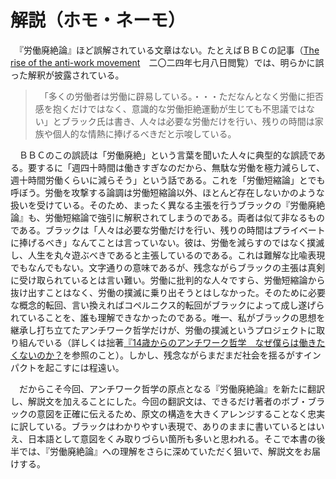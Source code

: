 # 解説（ホモ・ネーモ）

　『労働廃絶論』ほど誤解されている文章はない。たとえばＢＢＣの記事（[The rise of the anti-work movement](https://www.bbc.com/worklife/article/20220126-the-rise-of-the-anti-work-movement)　二〇二四年七月八日閲覧）では、明らかに誤った解釈が披露されている。

>　「多くの労働者は労働に辟易している。・・・ただなんとなく労働に拒否感を抱くだけではなく、意識的な労働拒絶運動が生じても不思議ではない」とブラック氏は書き、人々は必要な労働だけを行い、残りの時間は家族や個人的な情熱に捧げるべきだと示唆している。

　ＢＢＣのこの誤読は「労働廃絶」という言葉を聞いた人々に典型的な誤読である。要するに「週四十時間は働きすぎなのだから、無駄な労働を極力減らして、週十時間労働くらいに減らそう」という話である。これを「労働短縮論」とでも呼ぼう。労働を攻撃する論調は労働短縮論以外、ほとんど存在しないかのような扱いを受けている。そのため、まったく異なる主張を行うブラックの『労働廃絶論』も、労働短縮論で強引に解釈されてしまうのである。両者は似て非なるものである。ブラックは「人々は必要な労働だけを行い、残りの時間はプライベートに捧げるべき」なんてことは言っていない。彼は、労働を減らすのではなく撲滅し、人生を丸々遊ぶべきであると主張しているのである。これは難解な比喩表現でもなんでもない。文字通りの意味であるが、残念ながらブラックの主張は真剣に受け取られているとは言い難い。労働に批判的な人々ですら、労働短縮論から抜け出すことはなく、労働の撲滅に乗り出そうとはしなかった。そのために必要な概念的転回、言い換えればコペルニクス的転回がブラックによって成し遂げられていることを、誰も理解できなかったのである。唯一、私がブラックの思想を継承し打ち立てたアンチワーク哲学だけが、労働の撲滅というプロジェクトに取り組んでいる（詳しくは拙著[『14歳からのアンチワーク哲学　なぜ僕らは働きたくないのか？](https://kuromedayo.github.io/matomo-library/books/14anti)を参照のこと）。しかし、残念ながらまだまだ社会を揺るがすインパクトを起こすには程遠い。

　だからこそ今回、アンチワーク哲学の原点となる『労働廃絶論』を新たに翻訳し、解説文を加えることにした。今回の翻訳文は、できるだけ著者のボブ・ブラックの意図を正確に伝えるため、原文の構造を大きくアレンジすることなく忠実に訳している。ブラックはわかりやすい表現で、ありのままに書いているとはいえ、日本語として意図をくみ取りづらい箇所も多いと思われる。そこで本書の後半では、『労働廃絶論』への理解をさらに深めていただく狙いで、解説文をお届けする。